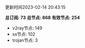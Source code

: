 更新时间2023-02-14 20:43:15

**总订阅: 73**
**总节点: 868**
**有效节点: 254**
- v2ray节点: 149
- ss节点: 102
- trojan节点: 3
